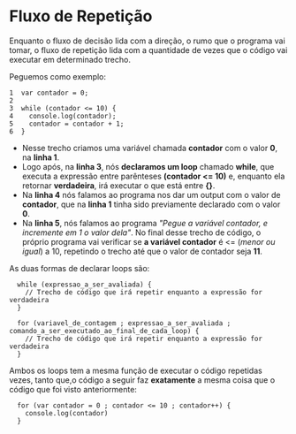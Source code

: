 # Fluxo de Repetição
Enquanto o fluxo de decisão lida com a direção, o rumo que o programa vai tomar, o fluxo de repetição lida com a quantidade de vezes que o código vai executar 
em determinado trecho.

Peguemos como exemplo:

```
1  var contador = 0;
2  
3  while (contador <= 10) {
4    console.log(contador);
5    contador = contador + 1;
6  }  
```
* Nesse trecho criamos uma variável chamada **contador** com o valor **0**, na **linha 1**.
* Logo após, na **linha 3**, nós **declaramos um loop** chamado **while**, que executa a expressão entre parênteses **(contador <= 10)** e, enquanto ela retornar **verdadeira**, irá executar o que está entre **{}**.
* Na **linha 4** nós falamos ao programa nos dar um output com o valor de **contador**, que na **linha 1** tinha sido previamente declarado com o valor **0**.
* Na **linha 5**, nós falamos ao programa *"Pegue a variável contador, e incremente em 1 o valor dela"*.
No final desse trecho de código, o próprio programa vai verificar se **a variável contador** é <= (*menor ou igual*) a 10, repetindo o trecho até que o valor 
de contador seja **11**.

As duas formas de declarar loops são:
```
  while (expressao_a_ser_avaliada) {
    // Trecho de código que irá repetir enquanto a expressão for verdadeira
  }
  
  for (variavel_de_contagem ; expressao_a_ser_avaliada ; comando_a_ser_executado_ao_final_de_cada_loop) {
    // Trecho de código que irá repetir enquanto a expressão for verdadeira
  }
```

Ambos os loops tem a mesma função de executar o código repetidas vezes, tanto que,o código a seguir faz **exatamente** a mesma coisa que o código que foi visto anteriormente:
```
  for (var contador = 0 ; contador <= 10 ; contador++) {
    console.log(contador)
  }
```
